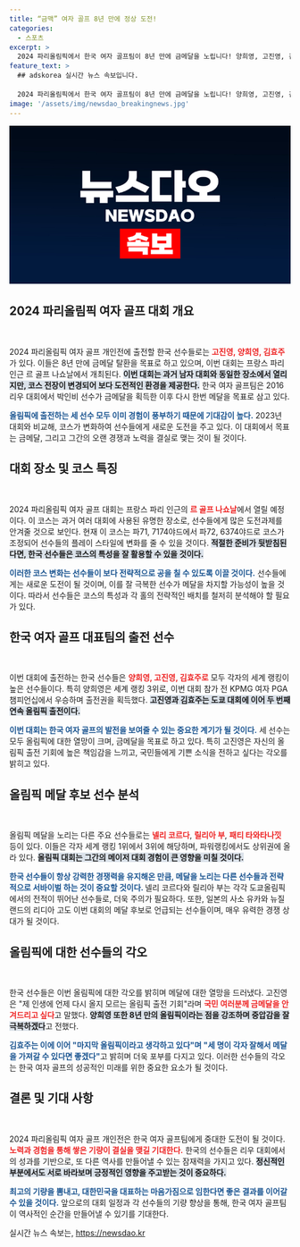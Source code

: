 ```yaml
---
title: “금맥” 여자 골프 8년 만에 정상 도전!
categories:
  - 스포츠
excerpt: >
  2024 파리올림픽에서 한국 여자 골프팀이 8년 만에 금메달을 노립니다! 양희영, 고진영, 김효주가 출전해 강력한 경쟁을 펼칠 예정. 이들의 결의와 기대를 확인해보세요!
feature_text: >
  ## adskorea 실시간 뉴스 속보입니다.

  2024 파리올림픽에서 한국 여자 골프팀이 8년 만에 금메달을 노립니다! 양희영, 고진영, 김효주가 출전해 강력한 경쟁을 펼칠 예정. 이들의 결의와 기대를 확인해보세요!
image: '/assets/img/newsdao_breakingnews.jpg'
---
```


<p><img src="/assets/img/newsdao_breakingnews.jpg" alt="adskorea 속보" /></p>

<h2 data-ke-size="size26">2024 파리올림픽 여자 골프 대회 개요</h2>

<p data-ke-size="size16">&nbsp;</p>

<p>2024 파리올림픽 여자 골프 개인전에 출전할 한국 선수들로는 <b><span style="color: #ee2323;">고진영, 양희영, 김효주</span></b>가 있다. 이들은 8년 만에 금메달 탈환을 목표로 하고 있으며, 이번 대회는 프랑스 파리 인근 르 골프 나쇼날에서 개최된다. <b><span style="background-color: #21538527;">이번 대회는 과거 남자 대회와 동일한 장소에서 열리지만, 코스 전장이 변경되어 보다 도전적인 환경을 제공한다.</span></b> 한국 여자 골프팀은 2016 리우 대회에서 박인비 선수가 금메달을 획득한 이후 다시 한번 메달을 목표로 삼고 있다.  </p>

<p><b><span style="color: #1a5490;">올림픽에 출전하는 세 선수 모두 이미 경험이 풍부하기 때문에 기대감이 높다.</span></b> 2023년 대회와 비교해, 코스가 변화하여 선수들에게 새로운 도전을 주고 있다. 이 대회에서 목표는 금메달, 그리고 그간의 오랜 경쟁과 노력을 결실로 맺는 것이 될 것이다.</p>

<h2 data-ke-size="size26">대회 장소 및 코스 특징</h2>

<p data-ke-size="size16">&nbsp;</p>

<p>2024 파리올림픽 여자 골프 대회는 프랑스 파리 인근의 <b><span style="color: #ee2323;">르 골프 나쇼날</span></b>에서 열릴 예정이다. 이 코스는 과거 여러 대회에 사용된 유명한 장소로, 선수들에게 많은 도전과제를 안겨줄 것으로 보인다. 현재 이 코스는 파71, 7174야드에서 파72, 6374야드로 코스가 조정되어 선수들의 플레이 스타일에 변화를 줄 수 있을 것이다. <b><span style="background-color: #21538527;">적절한 준비가 뒷받침된다면, 한국 선수들은 코스의 특성을 잘 활용할 수 있을 것이다.</span></b></p>

<p><b><span style="color: #1a5490;">이러한 코스 변화는 선수들이 보다 전략적으로 공을 칠 수 있도록 이끌 것이다.</span></b> 선수들에게는 새로운 도전이 될 것이며, 이를 잘 극복한 선수가 메달을 차지할 가능성이 높을 것이다. 따라서 선수들은 코스의 특성과 각 홀의 전략적인 배치를 철저히 분석해야 할 필요가 있다.</p>

<h2 data-ke-size="size26">한국 여자 골프 대표팀의 출전 선수</h2>

<p data-ke-size="size16">&nbsp;</p>

<p>이번 대회에 출전하는 한국 선수들은 <b><span style="color: #ee2323;">양희영, 고진영, 김효주로</span></b> 모두 각자의 세계 랭킹이 높은 선수들이다. 특히 양희영은 세계 랭킹 3위로, 이번 대회 참가 전 KPMG 여자 PGA 챔피언십에서 우승하며 출전권을 획득했다. <b><span style="background-color: #21538527;">고진영과 김효주는 도쿄 대회에 이어 두 번째 연속 올림픽 출전이다.</span></b></p>

<p><b><span style="color: #1a5490;">이번 대회는 한국 여자 골프의 발전을 보여줄 수 있는 중요한 계기가 될 것이다.</span></b> 세 선수는 모두 올림픽에 대한 열망이 크며, 금메달을 목표로 하고 있다. 특히 고진영은 자신의 올림픽 출전 기회에 높은 책임감을 느끼고, 국민들에게 기쁜 소식을 전하고 싶다는 각오를 밝히고 있다.</p>

<h2 data-ke-size="size26">올림픽 메달 후보 선수 분석</h2>

<p data-ke-size="size16">&nbsp;</p>

<p>올림픽 메달을 노리는 다른 주요 선수들로는 <b><span style="color: #ee2323;">넬리 코르다</span></b>, <b><span style="color: #ee2323;">릴리아 부</span></b>, <b><span style="color: #ee2323;">패티 타와타나낏</span></b> 등이 있다. 이들은 각자 세계 랭킹 1위에서 3위에 해당하며, 파워랭킹에서도 상위권에 올라 있다. <b><span style="background-color: #21538527;">올림픽 대회는 그간의 메이저 대회 경험이 큰 영향을 미칠 것이다.</span></b></p>

<p><b><span style="color: #1a5490;">한국 선수들이 항상 강력한 경쟁력을 유지해온 만큼, 메달을 노리는 다른 선수들과 전략적으로 서바이벌 하는 것이 중요할 것이다. </span></b> 넬리 코르다와 릴리아 부는 각각 도쿄올림픽에서의 전적이 뛰어난 선수들로, 더욱 주의가 필요하다. 또한, 일본의 사소 유카와 뉴질랜드의 리디아 고도 이번 대회의 메달 후보로 언급되는 선수들이며, 매우 유력한 경쟁 상대가 될 것이다.</p>

<h2 data-ke-size="size26">올림픽에 대한 선수들의 각오</h2>

<p data-ke-size="size16">&nbsp;</p>

<p>한국 선수들은 이번 올림픽에 대한 각오를 밝히며 메달에 대한 열망을 드러냈다. 고진영은 "제 인생에 언제 다시 올지 모르는 올림픽 출전 기회"라며 <b><span style="color: #ee2323;">국민 여러분께 금메달을 안겨드리고 싶다</span></b>고 말했다. <b><span style="background-color: #21538527;">양희영 또한 8년 만의 올림픽이라는 점을 강조하며 중압감을 잘 극복하겠다</span></b>고 전했다. </p>

<p><b><span style="color: #1a5490;">김효주는 이에 이어 "마지막 올림픽이라고 생각하고 있다"며 "세 명이 각자 잘해서 메달을 가져갈 수 있다면 좋겠다"</span></b>고 밝히며 더욱 포부를 다지고 있다. 이러한 선수들의 각오는 한국 여자 골프의 성공적인 미래를 위한 중요한 요소가 될 것이다.</p>

<h2 data-ke-size="size26">결론 및 기대 사항</h2>

<p data-ke-size="size16">&nbsp;</p>

<p>2024 파리올림픽 여자 골프 개인전은 한국 여자 골프팀에게 중대한 도전이 될 것이다. <b><span style="color: #ee2323;">노력과 경험을 통해 쌓은 기량이 결실을 맺길 기대한다.</span></b> 한국의 선수들은 리우 대회에서의 성과를 기반으로, 또 다른 역사를 만들어낼 수 있는 잠재력을 가지고 있다. <b><span style="background-color: #21538527;">정신적인 부분에서도 서로 바라보며 긍정적인 영향을 주고받는 것이 중요하다.</span></b></p>

<p><b><span style="color: #1a5490;">최고의 기량을 뽐내고, 대한민국을 대표하는 마음가짐으로 임한다면 좋은 결과를 이어갈 수 있을 것이다.</span></b> 앞으로의 대회 일정과 각 선수들의 기량 향상을 통해, 한국 여자 골프팀이 역사적인 순간을 만들어낼 수 있기를 기대한다.</p>
실시간 뉴스 속보는, <a href="https://newsdao.kr" rel="dofollow">https://newsdao.kr</a>


